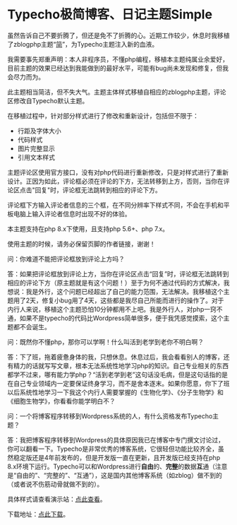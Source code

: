 # Typecho极简博客、日记主题Simple

虽然告诉自己不要折腾了，但还是免不了折腾的心。近期工作较少，休息时我移植了zblogphp主题“[简](https://app.zblogcn.com/?id=21502)”，为Typecho主题注入新的血液。

我需要事先郑重声明：本人非程序员，不懂php编程，移植本主题纯属业余爱好，目前主题的效果已经达到我能做到的最好水平，可能有bug尚未发现和修复，但我会尽力而为。

此主题相当简洁，但不失大气。主题主体样式移植自相应的zblogphp主题，评论区修改自Typecho默认主题。

在移植过程中，针对部分样式进行了修改和重新设计，包括但不限于：

- 行距及字体大小
- 代码样式
- 图片完整显示
- 引用文本样式

主题评论区使用官方接口，没有对php代码进行重新修改，只是对样式进行了重新设计。正因为如此，评论框必须在评论的下方，无法转移到上方，否则，当你在评论区点击"回复"时，评论框无法跳转到相应的评论下方。

评论框下方输入评论者信息的三个框，在不同分辨率下样式不同，不会在手机和平板电脑上输入评论者信息时出现不好的体验。

本主题支持在php 8.x下使用，且支持php 5.6+、php 7.x。

使用主题的时候，请务必保留页脚的作者链接，谢谢！

问：你难道不能把评论框放到评论上方吗？

答：如果把评论框放到评论上方，当你在评论区点击“回复”时，评论框无法跳转到相应的评论下方（原主题就是有这个问题！）至于为何不通过代码的方式解决，我想说：我是外行，这个问题已经超出了自己的能力范围，无法解决。我移植这个主题用了2天，修复小bug用了4天，这些都是我尽自己所能而进行的操作了。对于内行人来说，移植这个主题恐怕10分钟都用不上吧。我是外行人，对php一窍不通，如果不是typecho的代码比Wordpress简单很多，便于我凭感觉摸索，这个主题都不会诞生。

问：既然你不懂php，那你可以学啊！什么叫活到老学到老你不明白啊？

答：下了班，拖着疲惫身体的我，只想休息。休息过后，我会看看别人的博客，还有精力的话就写写文章，根本无法系统性地学习php的知识。自己专业相关的东西都学不过来，哪有能力学php？“活到老学到老”这句话没毛病，但是这句话指的是在自己专业领域内一定要保证终身学习，而不是舍本逐末。如果你愿意，你下了班以后系统性地学习一下我这个内行人需要掌握的《生物化学》、《分子生物学》和《细胞生物学》，你看看你能学明白不？

问：一个将博客程序转移到Wordpress系统的人，有什么资格发布Typecho主题？

答：我把博客程序转移到Wordpress的具体原因我已在博客中专门撰文讨论过，你可以翻看一下。Typecho是非常优秀的博客系统，它很轻但功能比较齐全，虽然稳定版还是4年前发布的，但是开发版一直在更新，且开发版已经支持在php  8.x环境下运行。Typecho可以和Wordpress进行**自由**的、**完整**的数据**互**通（注意是“自由的”、“完整的”、“互通”），这是国内其他博客系统（如zblog）做不到的（或者说不伤筋动骨就做不到的）。

具体样式请查看演示站：[点此查看](https://simple.lhcy.tk/)。

下载地址：[点此下载](https://github.com/linhaii/typecho-theme-simple)。

